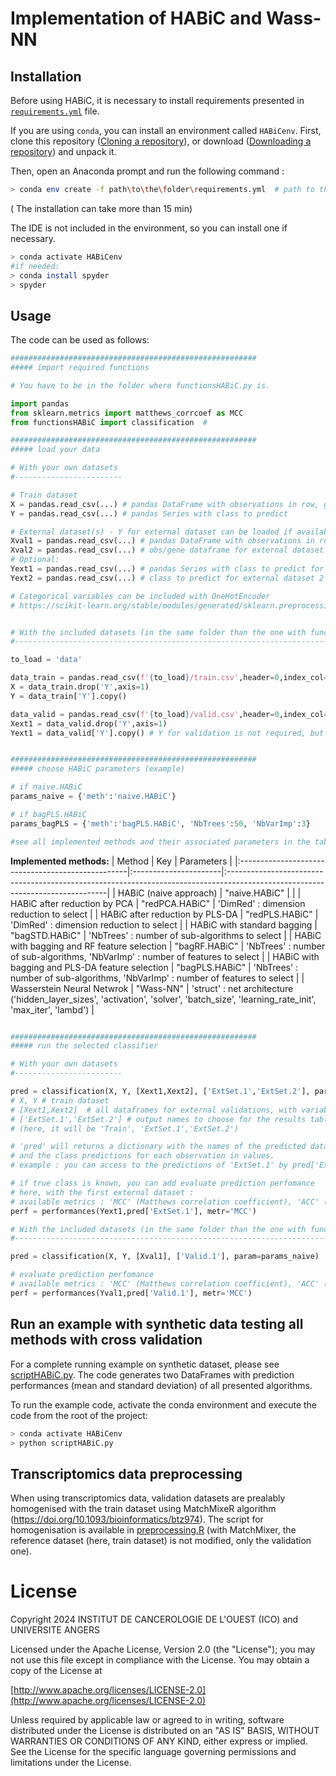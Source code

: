 # Implementation of HABiC and Wass-NN

## Installation
Before using HABiC, it is necessary to install requirements presented in [`requirements.yml`](requirements.yml) file.

If you are using `conda`, you can install an environment called `HABiCenv`. First, clone this repository ([Cloning a repository](https://docs.github.com/en/repositories/creating-and-managing-repositories/cloning-a-repository)), or download ([Downloading a repository](https://docs.github.com/en/get-started/start-your-journey/downloading-files-from-github)) and unpack it. 

Then, open an Anaconda prompt and run the following command :
```bash
> conda env create -f path\to\the\folder\requirements.yml  # path to the folder where the requirements.yml file is
```
( The installation can take more than 15 min)

The IDE is not included in the environment, so you can install one if necessary.
```bash
> conda activate HABiCenv
#if needed:
> conda install spyder  
> spyder 
```


## Usage 

The code can be used as follows:

```python
#######################################################
##### import required functions

# You have to be in the folder where functionsHABiC.py is.

import pandas
from sklearn.metrics import matthews_corrcoef as MCC
from functionsHABiC import classification  #

#######################################################
##### load your data

# With your own datasets
#------------------------

# Train dataset
X = pandas.read_csv(...) # pandas DataFrame with observations in row, genes in column
Y = pandas.read_csv(...) # pandas Series with class to predict

# External dataset(s) - Y for external dataset can be loaded if available, to realize performance tests.
Xval1 = pandas.read_csv(...) # pandas DataFrame with observations in row, genes in column for external dataset 1
Xval2 = pandas.read_csv(...) # obs/gene dataframe for external dataset 2
# Optional:
Yext1 = pandas.read_csv(...) # pandas Series with class to predict for external dataset 1
Yext2 = pandas.read_csv(...) # class to predict for external dataset 2

# Categorical variables can be included with OneHotEncoder
# https://scikit-learn.org/stable/modules/generated/sklearn.preprocessing.OneHotEncoder.html


# With the included datasets (in the same folder than the one with functionsHABiC.py file)
#-------------------------------------------------------------------------------------------------

to_load = 'data'

data_train = pandas.read_csv(f'{to_load}/train.csv',header=0,index_col=0)
X = data_train.drop('Y',axis=1)
Y = data_train['Y'].copy()

data_valid = pandas.read_csv(f'{to_load}/valid.csv',header=0,index_col=0)
Xext1 = data_valid.drop('Y',axis=1)
Yext1 = data_valid['Y'].copy() # Y for validation is not required, but can be loaded in order to allow perfomance evaluation


#######################################################
##### choose HABiC parameters (example)

# if naive.HABiC
params_naive = {'meth':'naive.HABiC'}  

# if bagPLS.HABiC
params_bagPLS = {'meth':'bagPLS.HABiC', 'NbTrees':50, 'NbVarImp':3}

#see all implemented methods and their associated parameters in the table below

```


**Implemented methods:**
| Method 						                    | Key 					| Parameters 										                                                                            |
|:--------------------------------------------------|:----------------------|:------------------------------------------------------------------------------------------------------------------------------|
| HABiC (naive approach)	                        | "naive.HABiC" 		|                                         			                                                                            |
| HABiC after reduction by PCA					    | "redPCA.HABiC" 		| 'DimRed' : dimension reduction to select            	                                                                                |
| HABiC after reduction by PLS-DA				    | "redPLS.HABiC" 		| 'DimRed' : dimension reduction to select    					                                                                        |
| HABiC with standard bagging				        | "bagSTD.HABiC" 		| 'NbTrees' : number of sub-algorithms	to select  			                                                                            |
| HABiC with bagging and RF feature selection 		| "bagRF.HABiC" 		| 'NbTrees' : number of sub-algorithms, 'NbVarImp' : number of features to select	                                            |
| HABiC with bagging and PLS-DA feature selection	| "bagPLS.HABiC" 	    | 'NbTrees' : number of sub-algorithms, 'NbVarImp' : number of features to select	                                            |
| Wasserstein Neural Netwrok 	                    | "Wass-NN" 	        | 'struct' : net architecture ('hidden_layer_sizes', 'activation', 'solver', 'batch_size', 'learning_rate_init', 'max_iter', 'lambd') |

```python

#######################################################
##### run the selected classifier

# With your own datasets
#------------------------

pred = classification(X, Y, [Xext1,Xext2], ['ExtSet.1','ExtSet.2'], param=params_naive)
# X, Y # train dataset
# [Xext1,Xext2]  # all dataframes for external validations, with variables in column and observations in row
# ['ExtSet.1','ExtSet.2'] # output names to choose for the results table, 'Train' is automatically included
# (here, it will be 'Train', 'ExtSet.1','ExtSet.2')

# 'pred' will returns a dictionary with the names of the predicted datasets in keys,
# and the class predictions for each observation in values.
# example : you can access to the predictions of 'ExtSet.1' by pred['ExtSet.1]

# if true class is known, you can add evaluate prediction perfomance
# here, with the first external dataset :
# available metrics : 'MCC' (Matthews correlation coefficient), 'ACC' (accuracy score), 'AUC' (area under the ROC curve)
perf = performances(Yext1,pred['ExtSet.1'], metr='MCC')

# With the included datasets (in the same folder than the one with functionsHABiC.py file)
#-------------------------------------------------------------------------------------------------

pred = classification(X, Y, [Xval1], ['Valid.1'], param=params_naive)

# evaluate prediction perfomance
# available metrics : 'MCC' (Matthews correlation coefficient), 'ACC' (accuracy score), 'AUC' (area under the ROC curve)
perf = performances(Yval1,pred['Valid.1'], metr='MCC')
```

## Run an example with synthetic data testing all methods with cross validation 

For a complete running example on synthetic dataset, please see [scriptHABiC.py](scriptHABiC.py).
The code generates two DataFrames with prediction performances (mean and standard deviation) of all presented algorithms. 

To run the example code, activate the conda environment and execute the code from the root of the project:
```bash
> conda activate HABiCenv
> python scriptHABiC.py
```


## Transcriptomics data preprocessing
When using transcriptomics data, validation datasets are prealably homogenised with the train dataset using MatchMixeR algorithm (https://doi.org/10.1093/bioinformatics/btz974).
The script for homogenisation is available in [preprocessing.R](preprocessing.R) (with MatchMixer, the reference dataset (here, train dataset) is not modified, only the validation one).


# License

   Copyright 2024 INSTITUT DE CANCEROLOGIE DE L'OUEST (ICO) and UNIVERSITE ANGERS

   Licensed under the Apache License, Version 2.0 (the "License");
   you may not use this file except in compliance with the License.
   You may obtain a copy of the License at

   [http://www.apache.org/licenses/LICENSE-2.0](http://www.apache.org/licenses/LICENSE-2.0)

   Unless required by applicable law or agreed to in writing, software
   distributed under the License is distributed on an "AS IS" BASIS,
   WITHOUT WARRANTIES OR CONDITIONS OF ANY KIND, either express or implied.
   See the License for the specific language governing permissions and
   limitations under the License.
